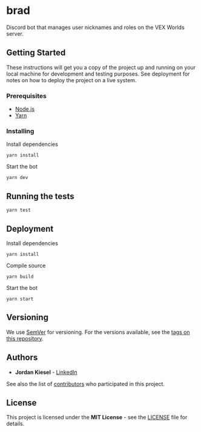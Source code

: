 # brad

Discord bot that manages user nicknames and roles on the VEX Worlds server.

## Getting Started

These instructions will get you a copy of the project up and running on your local machine for development and testing purposes. See deployment for notes on how to deploy the project on a live system.

### Prerequisites

- [Node.js](https://nodejs.org/)
- [Yarn](https://yarnpkg.com/)

### Installing

Install dependencies

```sh-session
yarn install
```

Start the bot

```sh-session
yarn dev
```

## Running the tests

```sh-session
yarn test
```

## Deployment

Install dependencies

```sh-session
yarn install
```

Compile source

```sh-session
yarn build
```

Start the bot

```sh-session
yarn start
```

## Versioning

We use [SemVer](https://semver.org/) for versioning. For the versions available, see the [tags on this repository](https://github.com/jtkiesel/vexibot/tags).

## Authors

- **Jordan Kiesel** - [LinkedIn](https://www.linkedin.com/in/jtkiesel/)

See also the list of [contributors](https://github.com/jtkiesel/bracketboi/contributors) who participated in this project.

## License

This project is licensed under the **MIT License** - see the [LICENSE](LICENSE) file for details.
